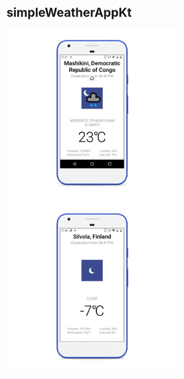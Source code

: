 # simpleWeatherAppKt


<img src="https://github.com/IllidanStormrage1/simpleWeatherAppKt/blob/master/Screenshots/photo_2020-02-04_21-51-47_pixel_really_blue_portrait.png" width="400"/> <img src="https://github.com/IllidanStormrage1/simpleWeatherAppKt/blob/master/Screenshots/photo_3_pixel_really_blue_portrait.png" width="400"/> 
